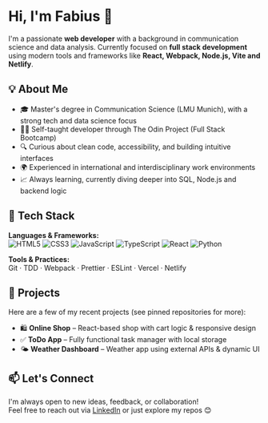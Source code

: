 # Hi, I'm Fabius 👋

I'm a passionate **web developer** with a background in communication science and data analysis.
Currently focused on **full stack development** using modern tools and frameworks like **React, Webpack, Node.js, Vite and Netlify**.

## 💡 About Me

- 🎓 Master's degree in Communication Science (LMU Munich), with a strong tech and data science focus  
- 👨‍💻 Self-taught developer through The Odin Project (Full Stack Bootcamp)  
- 🔍 Curious about clean code, accessibility, and building intuitive interfaces  
- 🌍 Experienced in international and interdisciplinary work environments  
- 📈 Always learning, currently diving deeper into SQL, Node.js and backend logic

## 🔧 Tech Stack

**Languages & Frameworks:**  
![HTML5](https://img.shields.io/badge/-HTML5-E34F26?style=flat&logo=html5&logoColor=white) ![CSS3](https://img.shields.io/badge/-CSS3-1572B6?style=flat&logo=css3&logoColor=white) ![JavaScript](https://img.shields.io/badge/-JavaScript-F7DF1E?style=flat&logo=javascript&logoColor=black) ![TypeScript](https://img.shields.io/badge/-TypeScript-3178C6?style=flat&logo=typescript&logoColor=white) ![React](https://img.shields.io/badge/-React-61DAFB?style=flat&logo=react&logoColor=black) ![Python](https://img.shields.io/badge/-Python-3776AB?style=flat&logo=python&logoColor=white)  

**Tools & Practices:**  
Git · TDD · Webpack · Prettier · ESLint · Vercel · Netlify

## 🧩 Projects

Here are a few of my recent projects (see pinned repositories for more):

- 🛍️ **Online Shop** – React-based shop with cart logic & responsive design  
- ✅ **ToDo App** – Fully functional task manager with local storage  
- 🌤️ **Weather Dashboard** – Weather app using external APIs & dynamic UI  

## 📫 Let's Connect

I'm always open to new ideas, feedback, or collaboration!  
Feel free to reach out via [LinkedIn](https://www.linkedin.com/in/fabius-gasber/) or just explore my repos 😊

